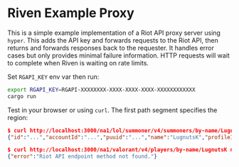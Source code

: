 # Riven Example Proxy

This is a simple example implementation of a Riot API proxy server using `hyper`. This adds the API key and forwards
requests to the Riot API, then returns and forwards responses back to the requester. It handles error cases but only
provides minimal failure information. HTTP requests will wait to complete when Riven is waiting on rate limits.

Set `RGAPI_KEY` env var then run:
```bash
export RGAPI_KEY=RGAPI-XXXXXXXX-XXXX-XXXX-XXXX-XXXXXXXXXXXX
cargo run
```

Test in your browser or using `curl`. The first path segment specifies the region:
```json
$ curl http://localhost:3000/na1/lol/summoner/v4/summoners/by-name/LugnutsK
{"id":"...","accountId":"...","puuid":"...","name":"LugnutsK","profileIconId":4540,"revisionDate":1589704662000,"summonerLevel":111}

$ curl http://localhost:3000/na1/valorant/v4/players/by-name/LugnutsK # not yet :)
{"error":"Riot API endpoint method not found."}
```
